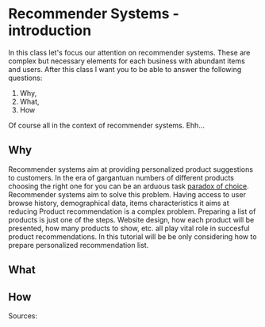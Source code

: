 # Recommender Systems - introduction
In this class let's focus our attention on recommender systems. These are complex but necessary elements for each business with abundant items and users. After this class I want you to be able to answer the following questions:
1. Why,
2. What, 
3. How

Of course all in the context of recommender systems. Ehh... 

## Why
Recommender systems aim at providing personalized product suggestions to customers. In the era of gargantuan numbers of different products choosing the right one for you can be an arduous task [paradox of choice](https://en.wikipedia.org/wiki/The_Paradox_of_Choice). Recommender systems aim to solve this problem. Having access to user browse history, demographical data, items characteristics it aims at reducing 
 Product recommendation is a complex problem. Preparing a list of products is just one of the steps. Website design, how each product will be presented, how many products to show, etc. all play vital role in succesful product recommendations. In this tutorial will be be only considering how to prepare personalized recommendation list. 
## What

## How



Sources:

